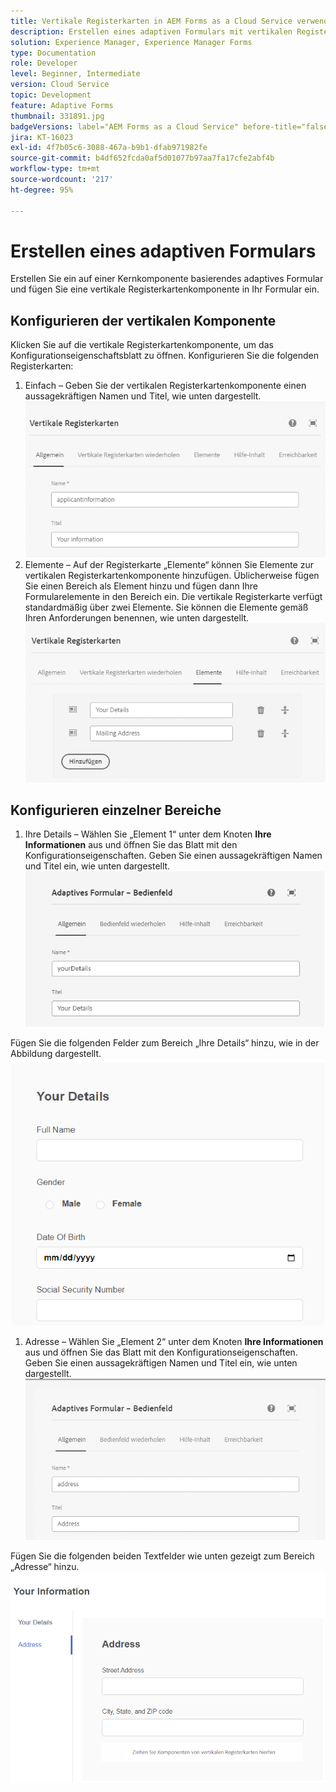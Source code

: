 ```yaml
---
title: Vertikale Registerkarten in AEM Forms as a Cloud Service verwenden
description: Erstellen eines adaptiven Formulars mit vertikalen Registerkarten
solution: Experience Manager, Experience Manager Forms
type: Documentation
role: Developer
level: Beginner, Intermediate
version: Cloud Service
topic: Development
feature: Adaptive Forms
thumbnail: 331891.jpg
badgeVersions: label="AEM Forms as a Cloud Service" before-title="false"
jira: KT-16023
exl-id: 4f7b05c6-3088-467a-b9b1-dfab971982fe
source-git-commit: b4df652fcda0af5d01077b97aa7fa17cfe2abf4b
workflow-type: tm+mt
source-wordcount: '217'
ht-degree: 95%

---
```


# Erstellen eines adaptiven Formulars

Erstellen Sie ein auf einer Kernkomponente basierendes adaptives Formular und fügen Sie eine vertikale Registerkartenkomponente in Ihr Formular ein.

## Konfigurieren der vertikalen Komponente

Klicken Sie auf die vertikale Registerkartenkomponente, um das Konfigurationseigenschaftsblatt zu öffnen. Konfigurieren Sie die folgenden Registerkarten:

1. Einfach – Geben Sie der vertikalen Registerkartenkomponente einen aussagekräftigen Namen und Titel, wie unten dargestellt.
   ![vertical-tabs-1](assets/vertical-tabs-1.png)
1. Elemente – Auf der Registerkarte „Elemente“ können Sie Elemente zur vertikalen Registerkartenkomponente hinzufügen. Üblicherweise fügen Sie einen Bereich als Element hinzu und fügen dann Ihre Formularelemente in den Bereich ein. Die vertikale Registerkarte verfügt standardmäßig über zwei Elemente. Sie können die Elemente gemäß Ihren Anforderungen benennen, wie unten dargestellt.
   ![vertical-tabs-2](assets/vertical-tabs-2.png)

## Konfigurieren einzelner Bereiche

1. Ihre Details – Wählen Sie „Element 1“ unter dem Knoten **Ihre Informationen** aus und öffnen Sie das Blatt mit den Konfigurationseigenschaften. Geben Sie einen aussagekräftigen Namen und Titel ein, wie unten dargestellt.
   ![vertical-tabs-3](assets/vertical-tabs-3.png)

Fügen Sie die folgenden Felder zum Bereich „Ihre Details“ hinzu, wie in der Abbildung dargestellt.
![vertical-tabs-4](assets/vertical-tabs-4.png)

1. Adresse – Wählen Sie „Element 2“ unter dem Knoten **Ihre Informationen** aus und öffnen Sie das Blatt mit den Konfigurationseigenschaften. Geben Sie einen aussagekräftigen Namen und Titel ein, wie unten dargestellt.
   ![vertical-tabs-6](assets/vertical-tabs-6.png)

Fügen Sie die folgenden beiden Textfelder wie unten gezeigt zum Bereich „Adresse“ hinzu.
![vertical-tabs-5](assets/vertical-tabs-5.png)
